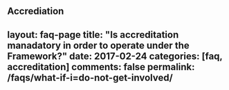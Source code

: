 Accrediation
---
layout: faq-page
title: "Is accreditation manadatory in order to operate under the Framework?"
date: 2017-02-24
categories: [faq, accreditation]
comments: false
permalink: /faqs/what-if-i=do-not-get-involved/
---
